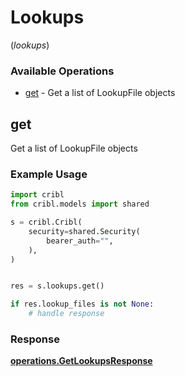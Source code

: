 # Lookups
(*lookups*)

### Available Operations

* [get](#get) - Get a list of LookupFile objects

## get

Get a list of LookupFile objects

### Example Usage

```python
import cribl
from cribl.models import shared

s = cribl.Cribl(
    security=shared.Security(
        bearer_auth="",
    ),
)


res = s.lookups.get()

if res.lookup_files is not None:
    # handle response
```


### Response

**[operations.GetLookupsResponse](../../models/operations/getlookupsresponse.md)**


